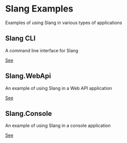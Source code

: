 # Slang Examples

Examples of using Slang in various types of applications

## Slang CLI

A command line interface for Slang

[See](../CLI/README.md)

## Slang.WebApi

An example of using Slang in a Web API application

[See](Slang.WebApi/README.md)

## Slang.Console

An example of using Slang in a console application

[See](Slang.Console)